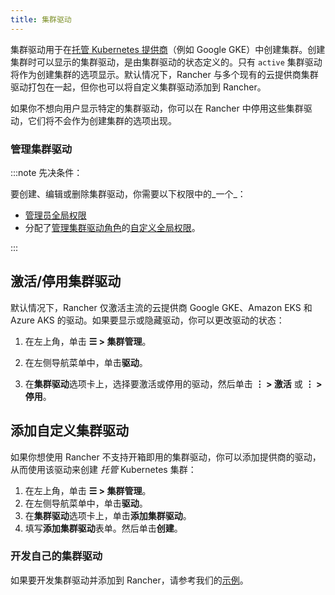 ```yaml
---
title: 集群驱动
---
```


集群驱动用于在[托管 Kubernetes 提供商](../../kubernetes-clusters-in-rancher-setup/set-up-clusters-from-hosted-kubernetes-providers/set-up-clusters-from-hosted-kubernetes-providers.md)（例如 Google GKE）中创建集群。创建集群时可以显示的集群驱动，是由集群驱动的状态定义的。只有 `active` 集群驱动将作为创建集群的选项显示。默认情况下，Rancher 与多个现有的云提供商集群驱动打包在一起，但你也可以将自定义集群驱动添加到 Rancher。

如果你不想向用户显示特定的集群驱动，你可以在 Rancher 中停用这些集群驱动，它们将不会作为创建集群的选项出现。

### 管理集群驱动

:::note 先决条件：

要创建、编辑或删除集群驱动，你需要以下权限中的_一个_：

- [管理员全局权限](../manage-role-based-access-control-rbac/global-permissions.md)
- 分配了[管理集群驱动角色](../manage-role-based-access-control-rbac/global-permissions.md)的[自定义全局权限](../manage-role-based-access-control-rbac/global-permissions.md#自定义全局权限)。

:::

## 激活/停用集群驱动

默认情况下，Rancher 仅激活主流的云提供商 Google GKE、Amazon EKS 和 Azure AKS 的驱动。如果要显示或隐藏驱动，你可以更改驱动的状态：

1. 在左上角，单击 **☰ > 集群管理**。

2. 在左侧导航菜单中，单击**驱动**。

3. 在**集群驱动**选项卡上，选择要激活或停用的驱动，然后单击 **⋮ > 激活** 或 **⋮ > 停用**。

## 添加自定义集群驱动

如果你想使用 Rancher 不支持开箱即用的集群驱动，你可以添加提供商的驱动，从而使用该驱动来创建 _托管_ Kubernetes 集群：

1. 在左上角，单击 **☰ > 集群管理**。
1. 在左侧导航菜单中，单击**驱动**。
1. 在**集群驱动**选项卡上，单击**添加集群驱动**。
1. 填写**添加集群驱动**表单。然后单击**创建**。


### 开发自己的集群驱动

如果要开发集群驱动并添加到 Rancher，请参考我们的[示例](https://github.com/rancher-plugins/kontainer-engine-driver-example)。
